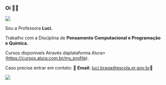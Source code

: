 ### Oi 👩‍🎓
![](https://media.tenor.com/oC8CSq25wx4AAAAM/baby-yoda-welcome.gif)

Sou a Professora **Luci.**

Trabalho com a Disciplina de **Pensamento Computacional e Programação e Química.**

Cursos disponiveis Através daplataforma Alura> (https://cursos.alura.com.br/my_profile).

Caso precise entrar em contato: 📨 **Email:** luci.braga@escola.pr.gov.br📌

![](https://media.tenor.com/W58Oie_U_fQAAAAM/helo%C5%82-teacher.gif)
